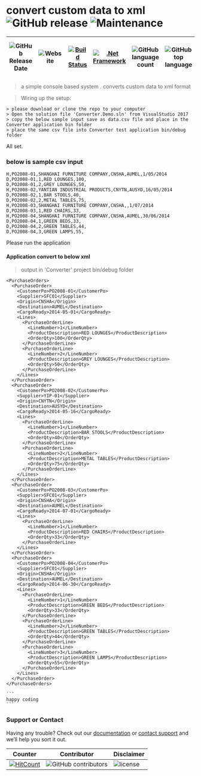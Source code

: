 # convert custom data to xml ![GitHub release](https://img.shields.io/github/release/ajeetx/convert2xml.svg?style=for-the-badge) ![Maintenance](https://img.shields.io/maintenance/yes/2018.svg?style=for-the-badge)

 | ![GitHub Release Date](https://img.shields.io/github/release-date/ajeetx/convert2xml.svg?style=plastic) | ![Website](https://img.shields.io/website-stable-offline-green-red/http/ajeetx.github.io/convert2xml.svg?label=status&style=plastic) | [![Build Status](https://travis-ci.org/AJEETX/convert2xml.png?branch=master&style=for-the-badge)](https://travis-ci.org/AJEETX/convert2xml) | [![.Net Framework](https://img.shields.io/badge/DotNet-4.5-blue.svg?style=plastic)](https://www.microsoft.com/en-au/download/details.aspx?id=42642) | ![GitHub language count](https://img.shields.io/github/languages/count/ajeetx/convert2xml.svg?style=plastic)| ![GitHub top language](https://img.shields.io/github/languages/top/ajeetx/convert2xml.svg) |![GitHub repo size in bytes](https://img.shields.io/github/repo-size/ajeetx/convert2xml.svg) 
| ---          | ---        | ---  | --- | --- | --- | --- |


> a simple console based system . converts custom data to xml format

> Wiring up the setup:

    > please download or clone the repo to your computer
    > Open the solution file 'Converter.Demo.sln' from VisualStudio 2017 
    > copy the below sample input save as data.csv file and place in the Converter application bin folder
    > place the same csv file into Converter test application bin/debug folder

All set. 


### below is sample csv input 

```
H,PO2008-01,SHANGHAI FURNITURE COMPANY,CNSHA,AUMEL,1/05/2014
D,PO2008-01,1,RED LOUNGES,100,
D,PO2008-01,2,GREY LOUNGES,50,
H,PO2008-02,YANTIAN INDUSTRIAL PRODUCTS,CNYTN,AUSYD,16/05/2014
D,PO2008-02,1,BAR STOOLS,40,
D,PO2008-02,2,METAL TABLES,75,
H,PO2008-03,SHANGHAI FURNITURE COMPANY,CNSHA,,1/07/2014
D,PO2008-03,1,RED CHAIRS,33,
H,PO2008-04,SHANGHAI FURNITURE COMPANY,CNSHA,AUMEL,30/06/2014
D,PO2008-04,1,GREEN BEDS,33,
D,PO2008-04,2,GREEN TABLES,44,
D,PO2008-04,3,GREEN LAMPS,55,
```


Please run the application 

#### Application convert to below xml 
> output in 'Converter' project bin/debug folder

```
<PurchaseOrders>
  <PurchaseOrder>
    <CustomerPo>PO2008-01</CustomerPo>
    <Supplier>SFC01</Supplier>
    <Origin>CNSHA</Origin>
    <Destination>AUMEL</Destination>
    <CargoReady>2014-05-01</CargoReady>
    <Lines>
      <PurchaseOrderLine>
        <LineNumber>1</LineNumber>
        <ProductDescription>RED LOUNGES</ProductDescription>
        <OrderQty>100</OrderQty>
      </PurchaseOrderLine>
      <PurchaseOrderLine>
        <LineNumber>2</LineNumber>
        <ProductDescription>GREY LOUNGES</ProductDescription>
        <OrderQty>50</OrderQty>
      </PurchaseOrderLine>
    </Lines>
  </PurchaseOrder>
  <PurchaseOrder>
    <CustomerPo>PO2008-02</CustomerPo>
    <Supplier>YIP-01</Supplier>
    <Origin>CNYTN</Origin>
    <Destination>AUSYD</Destination>
    <CargoReady>2014-05-16</CargoReady>
    <Lines>
      <PurchaseOrderLine>
        <LineNumber>1</LineNumber>
        <ProductDescription>BAR STOOLS</ProductDescription>
        <OrderQty>40</OrderQty>
      </PurchaseOrderLine>
      <PurchaseOrderLine>
        <LineNumber>2</LineNumber>
        <ProductDescription>METAL TABLES</ProductDescription>
        <OrderQty>75</OrderQty>
      </PurchaseOrderLine>
    </Lines>
  </PurchaseOrder>
  <PurchaseOrder>
    <CustomerPo>PO2008-03</CustomerPo>
    <Supplier>SFC01</Supplier>
    <Origin>CNSHA</Origin>
    <Destination>AUMEL</Destination>
    <CargoReady>2014-07-01</CargoReady>
    <Lines>
      <PurchaseOrderLine>
        <LineNumber>1</LineNumber>
        <ProductDescription>RED CHAIRS</ProductDescription>
        <OrderQty>33</OrderQty>
      </PurchaseOrderLine>
    </Lines>
  </PurchaseOrder>
  <PurchaseOrder>
    <CustomerPo>PO2008-04</CustomerPo>
    <Supplier>SFC01</Supplier>
    <Origin>CNSHA</Origin>
    <Destination>AUMEL</Destination>
    <CargoReady>2014-06-30</CargoReady>
    <Lines>
      <PurchaseOrderLine>
        <LineNumber>1</LineNumber>
        <ProductDescription>GREEN BEDS</ProductDescription>
        <OrderQty>33</OrderQty>
      </PurchaseOrderLine>
      <PurchaseOrderLine>
        <LineNumber>2</LineNumber>
        <ProductDescription>GREEN TABLES</ProductDescription>
        <OrderQty>44</OrderQty>
      </PurchaseOrderLine>
      <PurchaseOrderLine>
        <LineNumber>3</LineNumber>
        <ProductDescription>GREEN LAMPS</ProductDescription>
        <OrderQty>55</OrderQty>
      </PurchaseOrderLine>
    </Lines>
  </PurchaseOrder>
</PurchaseOrders>
```

    ```
    happy coding
    ```
### Support or Contact

Having any trouble? Check out our [documentation](https://github.com/AJEETX/ParkingCalculation.Demo/blob/master/README.md) or [contact support](mailto:ajeetkumar@email.com) and we’ll help you sort it out.

|  Counter   | Contributor | Disclaimer
| ---        | ---         | --- |
|[ ![HitCount](http://hits.dwyl.io/ajeetx/convert2xml/projects/1.svg)](http://hits.dwyl.io/ajeetx/convert2xml/projects/1) | ![GitHub contributors](https://img.shields.io/github/contributors/ajeetx/convert2xml.svg?style=plastic)|![license](https://img.shields.io/github/license/ajeetx/convert2xml.svg?style=plastic)
